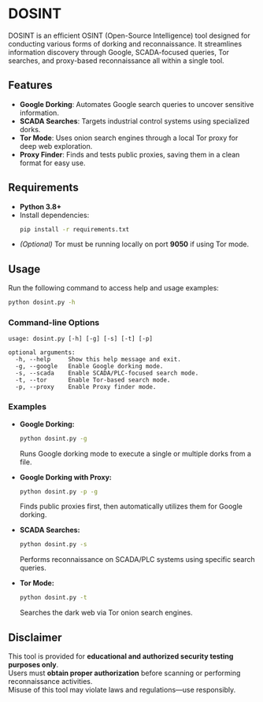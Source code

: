 # DOSINT

DOSINT is an efficient OSINT (Open-Source Intelligence) tool designed for conducting various forms of dorking and reconnaissance. 
It streamlines information discovery through Google, SCADA-focused queries, Tor searches, and proxy-based reconnaissance all within a single tool.

## Features

- **Google Dorking**: Automates Google search queries to uncover sensitive information.
- **SCADA Searches**: Targets industrial control systems using specialized dorks.
- **Tor Mode**: Uses onion search engines through a local Tor proxy for deep web exploration.
- **Proxy Finder**: Finds and tests public proxies, saving them in a clean format for easy use.

## Requirements

- **Python 3.8+**
- Install dependencies:
  ```bash
  pip install -r requirements.txt
  ```
- *(Optional)* Tor must be running locally on port **9050** if using Tor mode.

## Usage

Run the following command to access help and usage examples:

```bash
python dosint.py -h
```

### Command-line Options

```
usage: dosint.py [-h] [-g] [-s] [-t] [-p]

optional arguments:
  -h, --help     Show this help message and exit.
  -g, --google   Enable Google dorking mode.
  -s, --scada    Enable SCADA/PLC-focused search mode.
  -t, --tor      Enable Tor-based search mode.
  -p, --proxy    Enable Proxy finder mode.
```

### Examples

- **Google Dorking:**  
  ```bash
  python dosint.py -g
  ```
  Runs Google dorking mode to execute a single or multiple dorks from a file.

- **Google Dorking with Proxy:**  
  ```bash
  python dosint.py -p -g
  ```
  Finds public proxies first, then automatically utilizes them for Google dorking.

- **SCADA Searches:**  
  ```bash
  python dosint.py -s
  ```
  Performs reconnaissance on SCADA/PLC systems using specific search queries.

- **Tor Mode:**  
  ```bash
  python dosint.py -t
  ```
  Searches the dark web via Tor onion search engines.

## Disclaimer

This tool is provided for **educational and authorized security testing purposes only**.  
Users must **obtain proper authorization** before scanning or performing reconnaissance activities.  
Misuse of this tool may violate laws and regulations—use responsibly.
